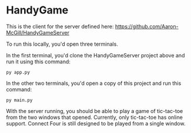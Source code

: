 # HandyGame

This is the client for the server defined here: https://github.com/Aaron-McGill/HandyGameServer

To run this locally, you'd open three terminals.

In the first terminal, you'd clone the HandyGameServer project above and run it using this command:

`
py app.py
`

In the other two terminals, you'd open a copy of this project and run this command:

`
py main.py
`

With the server running, you should be able to play a game of tic-tac-toe from the two windows that opened. Currently, only tic-tac-toe has online support. Connect Four is still designed to be played from a single window.